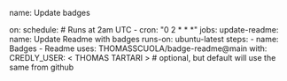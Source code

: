 <!--START_SECTION:badges-->
name: Update badges

on:
  schedule:
    # Runs at 2am UTC
    - cron: "0 2 * * *"
jobs:
  update-readme:
    name: Update Readme with badges
    runs-on: ubuntu-latest
    steps:
      - name: Badges - Readme
        uses: THOMASSCUOLA/badge-readme@main
        with:       
          CREDLY_USER: < THOMAS TARTARI > # optional, but default will use the same from github
<!--END_SECTION:badges-->
